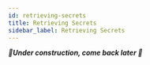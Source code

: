```yaml
---
id: retrieving-secrets
title: Retrieving Secrets
sidebar_label: Retrieving Secrets
---
```


_**🚧Under construction, come back later 🚧**_

<!--
- some content
- easy to swap implementation without changing your code
- Show how one can inject secret into .register()
-->
